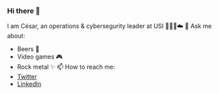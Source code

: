 ### Hi there 👋

<!--
**ceskvar/ceskvar** is a ✨ _special_ ✨ repository because its `README.md` (this file) appears on your GitHub profile.

Here are some ideas to get you started:

- 🔭 I’m currently working on ...
- 🌱 I’m currently learning ...
- 👯 I’m looking to collaborate on ...
- 🤔 I’m looking for help with ...
- 💬 Ask me about ...
- 📫 How to reach me: ...
- 😄 Pronouns: ...
- ⚡ Fun fact: ...
-->

I am César, an operations & cybersegurity leader at USI 👩🏻‍💻☁️
💬 Ask me about:
- Beers 🍺
- Video games 🎮
- Rock metal ✨
📫 How to reach me:
- [Twitter](https://twitter.com/ceskvar)
- [LinkedIn](www.linkedin.com/in/césar-dávila-001185139)
